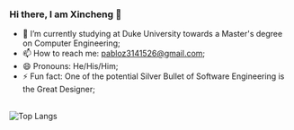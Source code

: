 ### Hi there, I am Xincheng 👋

- 🌱 I’m currently studying at Duke University towards a Master's degree on Computer Engineering;
- 📫 How to reach me: pabloz3141526@gmail.com;
- 😄 Pronouns: He/His/Him;
- ⚡ Fun fact: One of the potential Silver Bullet of Software Engineering is the Great Designer;<br/><br/>

![Top Langs](https://github-readme-stats.vercel.app/api/top-langs/?username=Si1verBul13tzxc&layout=donut)




<!--
**Si1verBul13tzxc/Si1verBul13tzxc** is a ✨ _special_ ✨ repository because its `README.md` (this file) appears on your GitHub profile.

Here are some ideas to get you started:

- 🔭 I’m currently working on ...
- 🌱 I’m currently learning ...
- 👯 I’m looking to collaborate on ...
- 🤔 I’m looking for help with ...
- 💬 Ask me about ...
- 📫 How to reach me: ...
- 😄 Pronouns: ...
- ⚡ Fun fact: ...
-->
